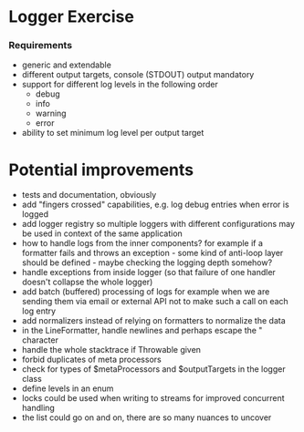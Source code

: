 # Logger Exercise

### Requirements

- generic and extendable
- different output targets, console (STDOUT) output mandatory
- support for different log levels in the following order
  - debug
  - info
  - warning
  - error
- ability to set minimum log level per output target

# Potential improvements

- tests and documentation, obviously
- add "fingers crossed" capabilities, e.g. log debug entries when error is logged
- add logger registry so multiple loggers with different configurations may be used in context of the same application
- how to handle logs from the inner components? for example if a formatter fails and throws an exception - some kind of anti-loop layer should be defined - maybe checking the logging depth somehow?
- handle exceptions from inside logger (so that failure of one handler doesn't collapse the whole logger)
- add batch (buffered) processing of logs for example when we are sending them via email or external API not to make such a call on each log entry
- add normalizers instead of relying on formatters to normalize the data
- in the LineFormatter, handle newlines and perhaps escape the " character
- handle the whole stacktrace if Throwable given
- forbid duplicates of meta processors
- check for types of $metaProcessors and $outputTargets in the logger class
- define levels in an enum
- locks could be used when writing to streams for improved concurrent handling
- the list could go on and on, there are so many nuances to uncover